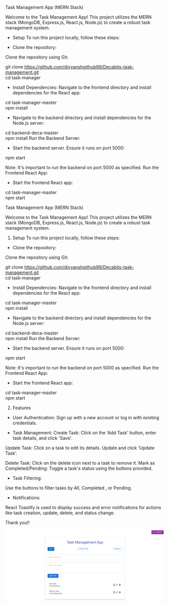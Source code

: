 Task Management App (MERN Stack)

Welcome to the Task Management App! This project utilizes the MERN stack (MongoDB, Express.js, React.js, Node.js) to create a robust task management system.

- Setup
To run this project locally, follow these steps:

- Clone the repository:

Clone the repository using Git:

git clone https://github.com/divyanshgithub99/Decabits-task-management.git          
cd task-manager

- Install Dependencies:
Navigate to the frontend directory and install dependencies for the React app:

cd task-manager-master     
npm install

- Navigate to the backend directory and install dependencies for the Node.js server:

cd backend-deca-master         
npm install
Run the Backend Server:

- Start the backend server. Ensure it runs on port 5000:


npm start




Note: It's important to run the backend on port 5000 as specified.
Run the Frontend React App:

- Start the frontend React app:



cd task-manager-master        
npm start


Task Management App (MERN Stack)

Welcome to the Task Management App! This project utilizes the MERN stack (MongoDB, Express.js, React.js, Node.js) to create a robust task management system.

1. Setup
To run this project locally, follow these steps:

- Clone the repository:

Clone the repository using Git:

git clone https://github.com/divyanshgithub99/Decabits-task-management.git          
cd task-manager

- Install Dependencies:
Navigate to the frontend directory and install dependencies for the React app:

cd task-manager-master     
npm install

- Navigate to the backend directory and install dependencies for the Node.js server:

cd backend-deca-master         
npm install
Run the Backend Server:

- Start the backend server. Ensure it runs on port 5000:


npm start




Note: It's important to run the backend on port 5000 as specified.
Run the Frontend React App:

- Start the frontend React app:



cd task-manager-master        
npm start


2. Features

- User Authentication:
Sign up with a new account or log in with existing credentials.

- Task Management:
Create Task: Click on the 'Add Task' button, enter task details, and click 'Save'.

Update Task: Click on a task to edit its details. Update and click 'Update Task'.

Delete Task: Click on the delete icon next to a task to remove it.
Mark as Completed/Pending: Toggle a task's status using the buttons provided.

- Task Filtering:

Use the buttons to filter tasks by All, Completed , or Pending.

- Notifications:

React Toastify is used to display success and error notifications for actions like task creation, update, delete, and status change.


Thank you!!

![Alt text](image.png)